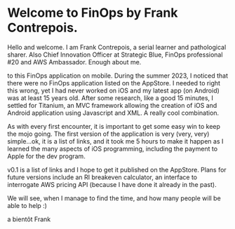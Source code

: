 # Welcome to FinOps by Frank Contrepois.

Hello and welcome. I am Frank Contrepois, a serial learner and pathological sharer. Also Chief Innovation Officer at Strategic Blue, FinOps professional #20 and AWS Ambassador. Enough about me.

to this FinOps application on mobile. During the summer 2023, I noticed that there were no FinOps application listed on the AppStore. I needed to right this wrong, yet I had never worked on iOS and my latest app (on Android) was at least 15 years old. After some research, like a good 15 minutes, I settled for Titanium, an MVC framework allowing the creation of iOS and Android application using Javascript and XML. A really cool combination. 

As with every first encounter, it is important to get some easy win to keep the mojo going. The first version of the application is very (very, very) simple...ok, it is a list of links, and it took me 5 hours to make it happen as I learned the many aspects of iOS programming, including the payment to Apple for the dev program. 

v0.1 is a list of links and I hope to get it published on the AppStore. Plans for future versions include an RI breakeven calculator, an interface to interrogate AWS pricing API (because I have done it already in the past).

We will see, when I manage to find the time, and how many people will be able to help :)

a bientôt
Frank